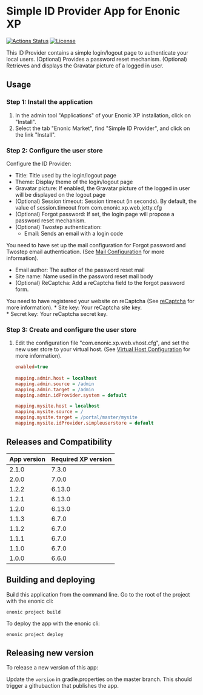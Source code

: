 # Simple ID Provider App for Enonic XP

[![Actions Status](https://github.com/enonic/app-simple-idprovider/workflows/Gradle%20Build/badge.svg)](https://github.com/enonic/app-simple-idprovider/actions)
[![License](https://img.shields.io/github/license/enonic/app-simple-idprovider.svg)](http://www.apache.org/licenses/LICENSE-2.0.html)

This ID Provider contains a simple login/logout page to authenticate your local users.
(Optional) Provides a password reset mechanism. 
(Optional) Retrieves and displays the Gravatar picture of a logged in user.

## Usage

### Step 1: Install the application
1. In the admin tool "Applications" of your Enonic XP installation, click on "Install". 
2. Select the tab "Enonic Market", find "Simple ID Provider", and click on the link "Install".

### Step 2: Configure the user store
Configure the ID Provider: 
* Title: Title used by the login/logout page
* Theme: Display theme of the login/logout page
* Gravatar picture: If enabled, the Gravatar picture of the logged in user will be displayed on the logout page
* (Optional) Session timeout: Session timeout (in seconds). By default, the value of session.timeout from com.enonic.xp.web.jetty.cfg
* (Optional) Forgot password: If set, the login page will propose a password reset mechanism. 
* (Optional) Twostep authentication: 
    * Email: Sends an email with a login code 

You need to have set up the mail configuration for Forgot password and Twostep email authentication. 
(See [Mail Configuration](http://xp.readthedocs.io/en/stable/operations/configuration.html#mail-configuration) for more information).

* Email author: The author of the password reset mail
* Site name: Name used in the password reset mail body
* (Optional) ReCaptcha: Add a reCaptcha field to the forgot password form.

You need to have registered your website on reCaptcha (See [reCaptcha](https://www.google.com/recaptcha/admin) for more information).
            * Site key: Your reCaptcha site key.  
            * Secret key: Your reCaptcha secret key.
            
### Step 3: Create and configure the user store
1. Edit the configuration file "com.enonic.xp.web.vhost.cfg", and set the new user store to your virtual host.
(See [Virtual Host Configuration](http://xp.readthedocs.io/en/stable/operations/configuration.html#configuration-vhost) for more information).

    ```ini
    enabled=true
      
    mapping.admin.host = localhost
    mapping.admin.source = /admin
    mapping.admin.target = /admin
    mapping.admin.idProvider.system = default
    
    mapping.mysite.host = localhost
    mapping.mysite.source = /
    mapping.mysite.target = /portal/master/mysite
    mapping.mysite.idProvider.simpleuserstore = default
    ```


## Releases and Compatibility

| App version | Required XP version |
| ----------- | ------------------- |
| 2.1.0 | 7.3.0 | 
| 2.0.0 | 7.0.0 | 
| 1.2.2 | 6.13.0 |  
| 1.2.1 | 6.13.0 | 
| 1.2.0 | 6.13.0 | 
| 1.1.3 | 6.7.0 | 
| 1.1.2 | 6.7.0 | 
| 1.1.1 | 6.7.0 | 
| 1.1.0 | 6.7.0 | 
| 1.0.0 | 6.6.0 | 


## Building and deploying

Build this application from the command line. Go to the root of the project with the enonic cli:

    enonic project build

To deploy the app with the enonic cli:

    enonic project deploy


## Releasing new version

To release a new version of this app:

Update the `version` in gradle.properties on the master branch. 
This should trigger a githubaction that publishes the app.
